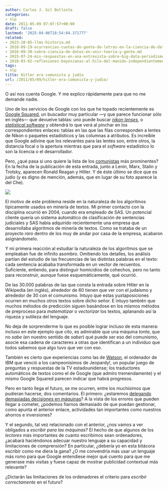 ```yaml
---
author: Carlos J. Gil Bellosta
categories:
- nlp
date: 2011-05-09 07:07:57+00:00
draft: false
lastmod: '2025-04-06T18:54:04.371777'
related:
- 2023-10-05-llms-historia.md
- 2018-09-19-ocurrencias-cuotas-de-gente-de-letras-en-la-ciencia-de-datos.md
- 2016-09-30-sobre-ciencia-de-datos-en-unir-teoria-y-gente.md
- 2015-07-24-mis-respuestas-en-una-entrevista-sobre-big-data-periodismo-de-datos-etc.md
- 2018-03-02-reflexiones-bayesianas-al-hilo-del-manido-independientemente-de-su-ideologia-los-economistas-suelen-estar-de-acuerdo-en-que.md
tags:
- nlp
title: Hitler era comunista y judío
url: /2011/05/09/hitler-era-comunista-y-judio/
---
```


O así nos cuenta Google. Y me explico rápidamente para que no me demande nadie.

Uno de los servicios de Google con los que he topado recientemente es [Google Squared](http://www.google.com/squared), un buscador muy particular —y que parece funcionar sólo en inglés— que devuelve tablas: uno puede buscar _[nikon lenses](http://www.google.com/squared/search?q=nikon+lenses)_, o _[statistical software](http://www.google.com/squared/search?q=statistical+software)_ y obtendrá lo que verá al pinchar en los correspondientes enlaces: tablas en las que las filas corresponden a lentes de Nikon o paquetes estadísticos y las columnas a atributos. Es increíble que Google adivine que los relevantes para las lentes son, entre otros, la distancia focal o la apertura mientras que para el _software_ estadístico lo son la licencia o el desarrollador.

Pero, ¿qué pasa si uno quiere la lista de los [comunistas](http://www.google.com/squared/search?q=communists) más prominentes? En la fecha de la publicación de esta entrada, junto a Lenin, Marx, Stalin y Trotsky, aparecen Ronald Reagan y Hitler. Y de éste último se dice que es judío (y es digno de mención, además, que en lugar de su foto aparece la del Che).


[![](/wp-uploads/2011/05/hitler_comunista_y_judio.png#center)
](/wp-uploads/2011/05/hitler_comunista_y_judio.png#center)


El motivo de este problema reside en la naturaleza de los algoritmos típicamente usados en minería de textos. Mi primer contacto con la disciplina ocurrió en 2004, cuando era empleado de SAS. Un potencial cliente quería un sistema automático de clasificación de sentencias judiciales y SAS había adquirido recientemente una empresa que desarrollaba algoritmos de minería de textos. Como se trataba de un proyecto _raro_ dentro de los muy de andar por casa de la empresa, acabaron asignándomelo.

Y mi primera reacción al estudiar la naturaleza de los algoritmos que se empleaban fue de infinito asombro. Omitiendo los detalles, los análisis partían del estudio de las frecuencias de las distintas palabras en el texto: cada sentencia acababa transformada en un vector de recuentos. Suficiente, entiendo, para distinguir homicidios de cohechos, pero no tanto para reconstruir, aunque fuese esquemáticamente, qué ocurrió.

De las 30.000 palabras de las que consta la entrada sobre Hitler en la Wikipedia (en inglés), alrededor de 60 tienen que ver con el judaísmo y alrededor de 30 con el comunismo. Intuyo que estas yuxtaposiciones ocurren en muchos otros textos sobre dicho señor. E intuyo también que muchos métodos de predicción siguen basándose en los mismos métodos de preproceso para _matematizar_ o _vectorizar_ los textos, aplanando así la riqueza y sutileza del lenguaje.

No deja de sorprenderme lo que es posible lograr incluso de esta manera: incluso en este ejemplo que cito, es admirable que una máquina _tonta_, que no _sabe_ (en nuestro sentido de _saber_) qué puede ser eso del comunismo, asocie esa cadena de caracteres a otras que identifican a un individuo que todos sabemos que algo tuvo que ver con eso.

También es cierto que experiencias como las de [Watson](http://en.wikipedia.org/wiki/Watson_(computer)), el ordenador de IBM que venció a los campeonísimos de Jeopardy!, un popular juego de preguntas y respuestas de la TV estadounidense; los traductores automáticos de textos como el de Google (que admiro tremendamente) y el mismo Google Squared parecen indicar que habrá progresos.

Pero en tanto llega el futuro, se me ocurren, entre los muchísimos que pudieran hacerse, dos comentarios. El primero: ¿estaremos [delegando demasiadas decisiones en máquinas](https://datanalytics.com/2011/01/04/las-maquinas-la-ai-que-controlan-la-economia/)? A la vista de los errores que pueden llegar a cometer, ¿podemos fiarnos demasiado de que puedan gestionar, como apunta el anterior enlace, actividades tan importantes como nuestros ahorros e inversiones?

Y el segundo, tal vez relacionado con el anterior, ¿nos vamos a ver obligados a _escribir para las máquinas_? El hecho de que algunos de los _lectores_ más importantes de cuanto escribimos sean ordenadores, ¿acabará haciéndonos adecuar nuestro lenguaje a su capacidad y limitaciones de comprensión? En particular, ¿debería yo en esta bitácora escribir como me diera la gana? ¿O me convendría más usar un lenguaje más romo para que Google entendiese mejor qué cuento para que me generase más visitas y fuese capaz de mostrar publicidad contextual más relevante?

¿Dictarán las limitaciones de los ordenadores el criterio para _escribir correctamente_ en el futuro?
